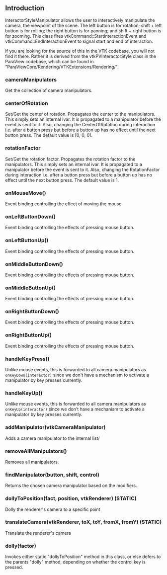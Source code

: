 ## Introduction

InteractorStyleManipulator allows the user to interactively manipulate the camera,
the viewpoint of the scene.  The left button is for rotation; shift + left
button is for rolling; the right button is for panning; and shift + right
button is for zooming.  This class fires vtkCommand::StartInteractionEvent
and vtkCommand::EndInteractionEvent to signal start and end of interaction.

If you are looking for the source of this in the VTK codebase, you will not
find it there.  Rather it is derived from the vtkPVInteractorStyle class in
the ParaView codebase, which can be found in "ParaViewCore/Rendering/VTKExtensions/Rendering/".

### cameraManipulators

Get the collection of camera manipulators.

### centerOfRotation

Set/Get the center of rotation.  Propagates the center to the manipulators.  This
simply sets an internal ivar. It is propagated to a manipulator before the event is
sent to it. Also, changing the CenterOfRotation during interaction i.e. after a
button press but before a button up has no effect until the next button press.  The
default value is [0, 0, 0].

### rotationFactor

Set/Get the rotation factor.  Propagates the rotation factor to the manipulators.
This simply sets an internal ivar.  It is propagated to a manipulator before the event
is sent to it.  Also, changing the RotationFactor during interaction i.e. after a
button press but before a button up has no effect until the next button press. The
default value is 1.

### onMouseMove()

Event binding controlling the effect of moving the mouse.

### onLeftButtonDown()

Event binding controlling the effects of pressing mouse button.

### onLeftButtonUp()

Event binding controlling the effects of pressing mouse button.

### onMiddleButtonDown()

Event binding controlling the effects of pressing mouse button.

### onMiddleButtonUp()

Event binding controlling the effects of pressing mouse button.

### onRightButtonDown()

Event binding controlling the effects of pressing mouse button.

### onRightButtonUp()

Event binding controlling the effects of pressing mouse button.

### handleKeyPress()

Unlike mouse events, this is forwarded to all camera manipulators as `onKeyDown(interactor)` since we
don't have a mechanism to activate a manipulator by key presses currently.

### handleKeyUp()

Unlike mouse events, this is forwarded to all camera manipulators as `onKeyUp(interactor)` since we
don't have a mechanism to activate a manipulator by key presses currently.
  
### addManipulator(vtkCameraManipulator)

Adds a camera manipulator to the internal list/

### removeAllManipulators()

Removes all manipulators.
   
### findManipulator(button, shift, control)

Returns the chosen camera manipulator based on the modifiers.

### dollyToPosition(fact, position, vtkRenderer) (STATIC)

Dolly the renderer's camera to a specific point

### translateCamera(vtkRenderer, toX, toY, fromX, fromY) (STATIC)

Translate the renderer's camera

### dolly(factor)

Invokes either static "dollyToPosition" method in this class, or else
defers to the parents "dolly" method, depending on whether the control
key is pressed.
